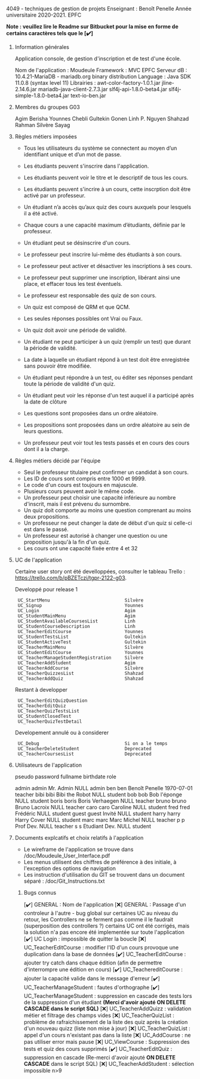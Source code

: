 4049 - techniques de gestion de projets
Enseignant : Benoît Penelle
Année universitaire 2020-2021.
EPFC

**Note : veuillez lire le Readme sur Bitbucket pour la mise en forme de certains caractères tels que le [:heavy_check_mark:]**

1. Information générales

    Application console, de gestion d'inscription et de test d'une école.

    Nom de l'application : Moudeule
    Framework : MVC EPFC
    Serveur dB : 10.4.21-MariaDB - mariadb.org binary distribution
    Language : Java SDK 11.0.8 (syntax level 11)
        Librairies : awt-color-factory-1.0.1.jar
                     jline-2.14.6.jar
                     mariadb-java-client-2.7.3.jar
                     slf4j-api-1.8.0-beta4.jar
                     slf4j-simple-1.8.0-beta4.jar
                     text-io-ben.jar

2. Membres du groupes G03

    Agim 	 Berisha
    Younnes  Chebli
    Gultekin Gonen
    Linh P.  Nguyen
    Shahzad  Rahman
    Silvère  Sayag

3. Règles métiers imposées

    - Tous les utilisateurs du système se connectent au moyen d’un identifiant unique et d’un mot de passe.
    - Les étudiants peuvent s'inscrire dans l'application.

    - Les étudiants peuvent voir le titre et le descriptif de tous les cours.
    - Les étudiants peuvent s'incrire à un cours, cette inscrption doit être activé par un professeur.
    - Un étudiant n’a accès qu’aux quiz des cours auxquels pour lesquels il a été activé.
    - Chaque cours a une capacité maximum d’étudiants, définie par le professeur.
    - Un étudiant peut se désinscrire d'un cours.
    - Le professeur peut inscrire lui-même des étudiants à son cours.
    - Le professeur peut activer et désactiver les inscriptions à ses cours.
    - Le professeur peut supprimer une inscription, libérant ainsi une place, et effacer tous les test éventuels.

    - Le professeur est responsable des quiz de son cours.
    - Un quiz est composé de QRM et que QCM.
    - Les seules réponses possibles ont Vrai ou Faux.
    - Un quiz doit avoir une période de validité.
    - Un étudiant ne peut participer à un quiz (remplir un test) que durant la période de validité.
    - La date à laquelle un étudiant répond à un test doit être enregistrée sans pouvoir être modifiée.
    - Un étudiant peut répondre à un test, ou éditer ses réponses pendant toute la période de validité d'un quiz.
    - Un étudiant peut voir les réponse d'un test auquel il a participé après la date de clôture
    - Les questions sont proposées dans un ordre aléatoire.
    - Les propositions sont proposées dans un ordre aléatoire au sein de leurs questions.
    - Un professeur peut voir tout les tests passés et en cours des cours dont il a la charge.

4. Règles métiers décidé par l'équipe

    - Seul le professeur titulaire peut confirmer un candidat à son cours.
    - Les ID de cours sont compris entre 1000 et 9999.
    - Le code d'un cours est toujours en majuscule. 
    - Plusieurs cours peuvent avoir le même code.
    - Un professeur peut choisir une capacité inférieure au nombre d'inscrit, mais il est prévenu du surnombre.
    - Un quiz doit comporte au moins une question comprenant au moins deux propositions.
    - Un professeur ne peut changer la date de début d'un quiz si celle-ci est dans le passé.
    - Un professeur est autorisé à changer une question ou une proposition jusqu'à la fin d'un quiz.
    - Les cours ont une capacité fixée entre 4 et 32

5. UC de l'application

    Certaine user story ont été develloppées, consulter le tableau Trello : https://trello.com/b/pBZETczi/tgpr-2122-g03.
	
    Developpé pour release 1
	
        UC_StartMenu							Silvère
        UC_Signup								Younnes		
        UC_Login								Agim		
        UC_StudentMainMenu						Agim		
        UC_StudentAvailableCoursesList			Linh	
        UC_StudentCourseDescription				Linh		
        UC_TeacherEditCourse					Younnes		
        UC_StudentTestsList						Gultekin
        UC_StudentActiveTest					Gultekin		
        UC_TeacherMainMenu						Silvère		
        UC_StudentEditCourse					Younnes		
        UC_TeacherManageStudentRegistration		Silvère	
        UC_TeacherAddStudent					Agim		
        UC_TeacherAddCourse						Silvère		
        UC_TeacherQuizzesList					Shahzad	
        UC_TeacherAddQuiz						Shahzad		
		
    Restant à developper

        UC_TeacherEditQuizQuestion				
        UC_TeacherEditQuiz				
        UC_TeacherQuizTestsList				
        UC_StudentClosedTest				
        UC_TeacherQuizTestDetail				

    Developement annulé ou à considerer

        UC_Debug								Si on a le temps		
        UC_TeacherDeleteStudent					Deprecated		
        UC_TeacherCoursesList					Deprecated		


6. Utilisateurs de l'application

    pseudo	password	fullname			birthdate	role

    admin	admin		Mr. Admin			NULL		admin
    ben		ben			Benoît Penelle		1970-07-01	teacher
    bibi	bibi		Bibi the Robot		NULL		student
    bob		bob			Bob l'éponge		NULL		student
    boris	boris		Boris Verhaegen		NULL		teacher
    bruno	bruno		Bruno Lacroix		NULL		teacher
    caro	caro		Caroline			NULL		student
    fred	fred		Frédéric			NULL		student
    guest	guest		Invité				NULL		student
    harry	harry		Harry Cover			NULL		student
    marc	marc		Marc Michel			NULL		teacher
    p		p			Prof Dev.			NULL		teacher
    s		s			Etudiant Dev.		NULL		student


7. Documents explcatifs et choix relatifs à l'application

    - Le wireframe de l'application se trouve dans /doc/Moudeule_User_Interface.pdf
    - Les menus utilisent des chiffres de préférence à des initiale, à l'exception des options de navigation
    - Les instruction d'utilisation du GIT se trouvent dans un document séparé : /doc/Git_Instructions.txt
	
   1. Bugs connus

      [:heavy_check_mark:] GENERAL : Nom de l'application
      [:x:] GENERAL : Passage d'un controleur à l'autre - bug global sur certaines UC au niveau du retour, les Controllers ne se ferment pas comme il le faudrait (superposition des controllers ?) certains UC ont été corrigés, mais la solution n'a pas encore été implementée sur toute l'application
        [:heavy_check_mark:] UC Login : impossible de quitter la boucle
      [:x:] UC_TeacherEditCourse : modifier l'ID d'un cours provoque une duplication dans la base de données
        [:heavy_check_mark:] UC_TeacherEditCourse : ajouter try catch dans chaque édition (afin de permettre d'interrompre une édition en cours)
      [:heavy_check_mark:] UC_TeachereditCourse : ajouter la capacité valide dans le message d'erreur
      [:heavy_check_mark:] UC_TeacherManageStudent : fautes d'orthographe
      [:heavy_check_mark:] UC_TeacherManageStudent : suppression en cascade des tests lors de la suppression d'un étudiant **(Merci d'avoir ajouté **ON DELETE CASCADE** dans le script SQL)**
      [:x:] UC_TeacherAddQuizz : validation métier et filtrage des champs vides
      [:x:] UC_TeacherQuizList : problème de rafraichissement de la liste des quiz après la création d'un nouveau quizz (liste non mise à jour)
      [:x:] UC_TeacherQuizList : appel d'un cours n'existant pas dans la liste
      [:x:] UC_AddCourse : ne pas utiliser error mais pause
      [:x:] UC_ViewCourse : Suppression des tests et quiz des cours supprimés
        [:heavy_check_mark:] UC_TeacherEditQuiz : suppression en cascade (Re-merci d'avoir ajouté **ON DELETE CASCADE** dans le script SQL)
      [:x:] UC_TeacherAddStudent : sélection impossible n>9


